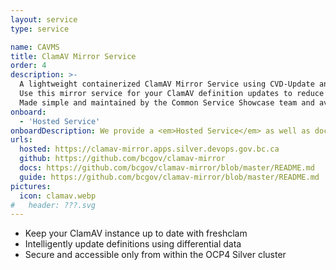 ```yaml
---
layout: service
type: service

name: CAVMS
title: ClamAV Mirror Service
order: 4
description: >-
  A lightweight containerized ClamAV Mirror Service using CVD-Update and Caddy.
  Use this mirror service for your ClamAV definition updates to reduce external network traffic.
  Made simple and maintained by the Common Service Showcase team and available for your antivirus definition needs.
onboard:
  - 'Hosted Service'
onboardDescription: We provide a <em>Hosted Service</em> as well as documented <em>open-source code</em> for hosting your own ClamAV Mirror service.
urls:
  hosted: https://clamav-mirror.apps.silver.devops.gov.bc.ca
  github: https://github.com/bcgov/clamav-mirror
  docs: https://github.com/bcgov/clamav-mirror/blob/master/README.md
  guide: https://github.com/bcgov/clamav-mirror/blob/master/README.md
pictures:
  icon: clamav.webp
#   header: ???.svg
---
```

- Keep your ClamAV instance up to date with freshclam
- Intelligently update definitions using differential data
- Secure and accessible only from within the OCP4 Silver cluster
